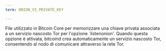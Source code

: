 ```yaml
---
term: ONION_V3_PRIVATE_KEY

---
```

File utilizzato in Bitcoin Core per memorizzare una chiave privata associata a un servizio nascosto Tor per l'opzione `listenonion'. Quando questa opzione è attivata, bitcoind crea automaticamente un servizio nascosto Tor, consentendo al nodo di comunicare attraverso la rete Tor.
